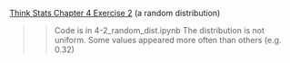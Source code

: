 [Think Stats Chapter 4 Exercise 2](http://greenteapress.com/thinkstats2/html/thinkstats2005.html#toc41) (a random distribution)

>> Code is in 4-2_random_dist.ipynb
>> The distribution is not uniform. Some values appeared more often than others (e.g. 0.32)
